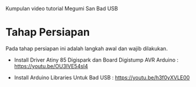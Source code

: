 Kumpulan video tutorial Megumi San Bad USB


# Tahap Persiapan

Pada tahap persiapan ini adalah langkah awal dan wajib dilakukan.

- Install Driver Atiny 85 Digispark dan Board Digistump AVR Arduino : https://youtu.be/OU3IVE54sl4

- Install Arduino Libraries Untuk Bad USB : https://youtu.be/h3f0yXVLE00
